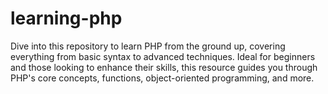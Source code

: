 # learning-php
Dive into this repository to learn PHP from the ground up, covering everything from basic syntax to advanced techniques. Ideal for beginners and those looking to enhance their skills, this resource guides you through PHP's core concepts, functions, object-oriented programming, and more.
